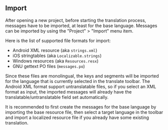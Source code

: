 ## Import

After opening a new project, before starting the translation process, messages have to be imported, at least for the base language. Messages can be imported by using the "Project" > "Import" menu item.

Here is the list of supported file formats for import:
-  Android XML resource (aka `strings.xml`)
-  iOS stringtables (aka `Localizable.strings`)
-  Windows resources (aka `Resources.resx`)
- GNU gettext PO files (`messages.po`)

Since these files are monolingual, the keys and segments will be imported for the language that is currently selected in the translate toolbar. The Android XML format support untranslatable files, so if you select an XML format as input, the imported messages will already have the translatable/untranslatable field set automatically.

It is recommended to first create the messages for the base language by importing the base resource file, then select a target language in the toolbar and import a localized resource file if you already have some existing translation.
